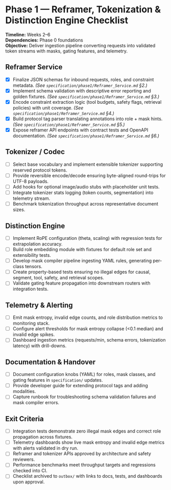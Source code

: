 # Phase 1 — Reframer, Tokenization & Distinction Engine Checklist

**Timeline:** Weeks 2–6  
**Dependencies:** Phase 0 foundations  
**Objective:** Deliver ingestion pipeline converting requests into validated token streams with masks, gating features, and telemetry.

## Reframer Service
- [x] Finalize JSON schemas for inbound requests, roles, and constraint metadata. *(See `specification/phase1/Reframer_Service.md` §2.)*
- [x] Implement schema validation with descriptive error reporting and golden fixtures. *(See `specification/phase1/Reframer_Service.md` §3.)*
- [x] Encode constraint extraction logic (tool budgets, safety flags, retrieval policies) with unit coverage. *(See `specification/phase1/Reframer_Service.md` §4.)*
- [x] Build protocol tag parser translating annotations into role + mask hints. *(See `specification/phase1/Reframer_Service.md` §5.)*
- [x] Expose reframer API endpoints with contract tests and OpenAPI documentation. *(See `specification/phase1/Reframer_Service.md` §6.)*

## Tokenizer / Codec
- [ ] Select base vocabulary and implement extensible tokenizer supporting reserved protocol tokens.
- [ ] Provide reversible encode/decode ensuring byte-aligned round-trips for UTF-8 payloads.
- [ ] Add hooks for optional image/audio stubs with placeholder unit tests.
- [ ] Integrate tokenizer stats logging (token counts, segmentation) into telemetry stream.
- [ ] Benchmark tokenization throughput across representative document sizes.

## Distinction Engine
- [ ] Implement RoPE configuration (theta, scaling) with regression tests for extrapolation accuracy.
- [ ] Build role embedding module with fixtures for default role set and extensibility tests.
- [ ] Develop mask compiler pipeline ingesting YAML rules, generating per-class tensors.
- [ ] Create property-based tests ensuring no illegal edges for causal, segment, tool, safety, and retrieval scopes.
- [ ] Validate gating feature propagation into downstream routers with integration tests.

## Telemetry & Alerting
- [ ] Emit mask entropy, invalid edge counts, and role distribution metrics to monitoring stack.
- [ ] Configure alert thresholds for mask entropy collapse (<0.1 median) and invalid edge spikes.
- [ ] Dashboard ingestion metrics (requests/min, schema errors, tokenization latency) with drill-downs.

## Documentation & Handover
- [ ] Document configuration knobs (YAML) for roles, mask classes, and gating features in `specification/` updates.
- [ ] Provide developer guide for extending protocol tags and adding modalities.
- [ ] Capture runbook for troubleshooting schema validation failures and mask compiler errors.

## Exit Criteria
- [ ] Integration tests demonstrate zero illegal mask edges and correct role propagation across fixtures.
- [ ] Telemetry dashboards show live mask entropy and invalid edge metrics with alerts validated in dry run.
- [ ] Reframer and tokenizer APIs approved by architecture and safety reviewers.
- [ ] Performance benchmarks meet throughput targets and regressions checked into CI.
- [ ] Checklist archived to `outbox/` with links to docs, tests, and dashboards upon approval.

